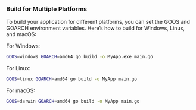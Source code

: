 

### Build for Multiple Platforms
To build your application for different platforms, you can set the GOOS and GOARCH environment variables. Here’s how to build for Windows, Linux, and macOS:

For Windows:

```bash
GOOS=windows GOARCH=amd64 go build -o MyApp.exe main.go
```

For Linux:

```bash
GOOS=linux GOARCH=amd64 go build -o MyApp main.go
```

For macOS:

```bash
GOOS=darwin GOARCH=amd64 go build -o MyApp main.go
```